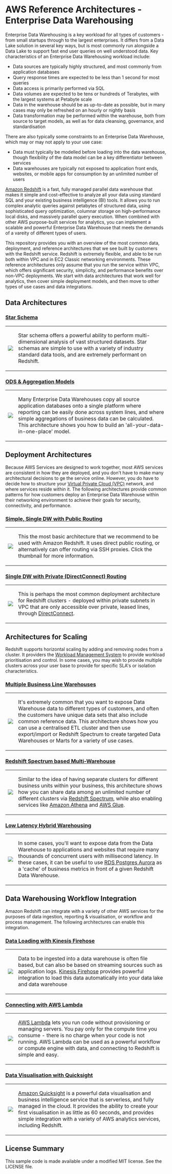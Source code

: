 # AWS Reference Architectures - Enterprise Data Warehousing

Enterprise Data Warehousing is a key workload for all types of customers - from small startups through to the largest enterprises. It differs from a Data Lake solution in several key ways, but is most commonly run alongside a Data Lake to support fast end user queries on well understood data. Key characteristics of an Enterprise Data Warehousing workload include:

* Data sources are typically highly structured, and most commonly from application databases
* Query response times are expected to be less than 1 second for most queries
* Data access is primarily performed via SQL
* Data volumes are expected to be tens or hundreds of Terabytes, with the largest systems at Petabyte scale
* Data in the warehouse should be as up-to-date as possible, but in many cases may only be refreshed on an hourly or nightly basis
* Data transformation may be performed within the warehouse, both from source to target models, as well as for data cleansing, governance, and standardisation

There are also typically some constraints to an Enterprise Data Warehouse, which may or may not apply to your use case:

* Data must typically be modelled before loading into the data warehouse, though flexibility of the data model can be a key differentiator between services
* Data warehouses are typically not exposed to application front ends, websites, or mobile apps for consumption by an unlimited number of users

[Amazon Redshift](https://aws.amazon.com/redshift) is a fast, fully managed parallel data warehouse that makes it simple and cost-effective to analyze all your data using standard SQL and your existing business intelligence (BI) tools. It allows you to run complex analytic queries against petabytes of structured data, using sophisticated query optimization, columnar storage on high-performance local disks, and massively parallel query execution. When combined with other AWS purpose-built services for analytics, you can implement a scalable and powerful Enterprise Data Warehouse that meets the demands of a vareity of different types of users.

This repository provides you with an overview of the most common data, deployment, and reference architectures that we see built by customers with the Redshift service. Redshift is extremely flexible, and able to be run both within VPC and in EC2 Classic networking environments. These reference architectures only assume that you run the service within VPC, which offers significant security, simplicity, and performance benefits over non-VPC deployments. We start with data architectures that work well for analytics, then cover simple deployment models, and then move to other types of use cases and data integrations.

## Data Architectures

### [Star Schema](src/star-schema)

<table><tr><td><a href="https://github.com/aws-samples/aws-dbs-refarch-redshift/tree/master/src/star-schema"><img src="aws-dbs-refarch-edw/src/star-schema/thumbnail.png"/></a></td><td>

Star schema offers a powerful ability to perform multi-dimensional analysis of vast structured datasets. Star schemas are simple to use with a variety of industry standard data tools, and are extremely performant on Redshift.

</td></tr></table>

### [ODS & Aggregation Models](src/ods-aggregation)

<table><tr><td><a href="https://github.com/aws-samples/aws-dbs-refarch-redshift/tree/master/src/ods-aggregation"><img src="https://github.com/aws-samples/aws-dbs-refarch-redshift/blob/master/src/ods-aggregation/thumbnail.png"/></a></td><td>

Many Enterprise Data Warehouses copy all source application databases onto a single platform where reporting can be easily done across system lines, and where simple aggregations of business data can be calculated. This architecture shows you how to build an 'all-your-data-in-one-place' model.

</td></tr></table>

## Deployment Architectures

Because AWS Services are designed to work together, most AWS services are consistent in how they are deployed, and you don't have to make many architectural decisions to ge the service online. However, you do have to decide how to structure your [Virtual Private Cloud (VPC)](https://aws.amazon.com/vpc) network, and where services reside within it. The following architectures provide common patterns for how customers deploy an Enterprise Data Warehouse within their networking environment to achieve their goals for security, connectivity, and performance.

### [Simple, Single DW with Public Routing](src/public-routing)

<table><tr><td><a href="https://github.com/aws-samples/aws-dbs-refarch-redshift/tree/master/src/public-routing"><img src="https://github.com/aws-samples/aws-dbs-refarch-redshift/blob/master/src/public-routing/thumbnail.png"/></a></td><td>

This the most basic architecture that we recommend to be used with Amazon Redshift. It uses direct public routing, or alternatively can offer routing via SSH proxies. Click the thumbnail for more information.

</td></tr></table>

### [Single DW with Private (DirectConnect) Routing](src/private-routing)

<table><tr><td><a href="https://github.com/aws-samples/aws-dbs-refarch-redshift/tree/master/src/private-routing"><img src="https://github.com/aws-samples/aws-dbs-refarch-redshift/blob/master/src/private-routing/thumbnail.png"/></a></td><td>

This is perhaps the most common deployment architecture for Redshift clusters - deployed within private subnets in VPC that are only accessible over private, leased lines, through [DirectConnect](https://aws.amazon.com/directconnect).

</td></tr></table>

## Architectures for Scaling

Redshift supports horizontal scaling by adding and removing nodes from a cluster. It providers the [Workload Management System](https://docs.aws.amazon.com/redshift/latest/dg/c_workload_mngmt_classification.html) to provide workload prioritisation and control. In some cases, you may wish to provide multiple clusters across your user base to provide for specific SLA's or isolation characteristics.

### [Multiple Business Line Warehouses](src/business-line-clusters)

<table><tr><td><a href="https://github.com/aws-samples/aws-dbs-refarch-redshift/tree/master/src/business-line-clusters"><img src="https://github.com/aws-samples/aws-dbs-refarch-redshift/blob/master/src/business-line-clusters/thumbnail.png"/></a></td><td>

It's extremely common that you want to expose Data Warehouse data to different types of customers, and often the customers have unique data sets that also include common reference data. This architecture shows how you can use a centralised ETL cluster and then use export/import or Redshift Spectrum to create targeted Data Warehouses or Marts for a variety of use cases.

</td></tr></table>

### [Redshift Spectrum based Multi-Warehouse](src/spectrum-multicluster)

<table><tr><td><a href="https://github.com/aws-samples/aws-dbs-refarch-redshift/tree/master/src/spectrum-multicluster"><img src="https://github.com/aws-samples/aws-dbs-refarch-redshift/blob/master/src/spectrum-multicluster/thumbnail.png"/></a></td><td>

Similar to the idea of having separate clusters for different business units within your business, this architecture shows how you can share data among an unlimited number of different clusters via [Redshift Spectrum](https://aws.amazon.com/redshift/spectrum), while also enabling services like [Amazon Athena](https://aws.amazon.com/athena) and [AWS Glue](https://aws.amazon.com/glue).

</td></tr></table>

### [Low Latency Hybrid Warehousing](src/high-performance-hybrid)

<table><tr><td><a href="https://github.com/aws-samples/aws-dbs-refarch-redshift/tree/master/src/high-performance-hybrid"><img src="https://github.com/aws-samples/aws-dbs-refarch-redshift/blob/master/src/high-performance-hybrid/thumbnail.png"/></a></td><td>

In some cases, you'll want to expose data from the Data Warehouse to applications and websites that require many thousands of concurrent users with millisecond latency. In these cases, it can be useful to use [RDS Postgres Aurora](https://aws.amazon.com/rds/aurora/details/postgresql-details) as a 'cache' of business metrics in front of a given Redshift Data Warehouse.

</td></tr></table>

## Data Warehousing Workflow Integration

Amazon Redshift can integrate with a variety of other AWS services for the purposes of data ingestion, reporting & visualisation, or workflow and process management. The following architectures can enable this integration.

### [Data Loading with Kinesis Firehose](src/firehose-data-loading)

<table><tr><td><a href="https://github.com/aws-samples/aws-dbs-refarch-redshift/tree/master/src/firehose-data-loading"><img src="https://github.com/aws-samples/aws-dbs-refarch-redshift/blob/master/src/firehose-data-loading/thumbnail.png"/></a></td><td>

Data to be ingested into a data warehouse is often file based, but can also be based on streaming sources such as application logs. [Kinesis Firehose](https://aws.amazon.com/blogs/aws/amazon-kinesis-firehose-simple-highly-scalable-data-ingestion) provides powerful integration to load this data automatically into your data lake and data warehouse

</td></tr></table>

### [Connecting with AWS Lambda](src/lambda-connections)

<table><tr><td><a href="https://github.com/aws-samples/aws-dbs-refarch-redshift/tree/master/src/lambda-connections"><img src="https://github.com/aws-samples/aws-dbs-refarch-redshift/blob/master/src/lambda-connections/thumbnail.png"/></a></td><td>

[AWS Lambda](https://aws.amazon.com/lambda) lets you run code without provisioning or managing servers. You pay only for the compute time you consume - there is no charge when your code is not running. AWS Lambda can be used as a powerful workflow or compute engine with data, and connecting to Redshift is simple and easy.

</td></tr></table>

### [Data Visualisation with Quicksight](src/quicksight-viz)

<table><tr><td><a href="https://github.com/aws-samples/aws-dbs-refarch-redshift/tree/master/src/quicksight-viz"><img src="https://github.com/aws-samples/aws-dbs-refarch-redshift/blob/master/src/quicksight-viz/thumbnail.png"/></a></td><td>

[Amazon Quicksight](https://aws.amazon.com/quicksight) is a powerful data visualisation and business intelligence service that is serverless, and fully managed in the cloud. It provides the ability to create your first visualisation in as little as 60 seconds, and provides simple integration with a variety of AWS analytics services, including Redshift.

</td></tr></table>


## License Summary

This sample code is made available under a modified MIT license. See the LICENSE file.
